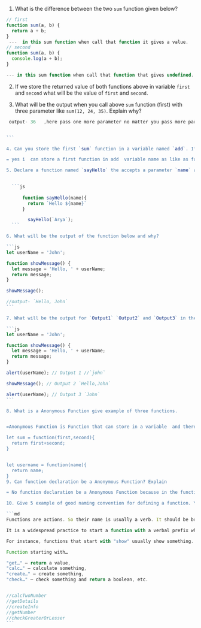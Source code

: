 1. What is the difference between the two `sum` function given below?

```js
// first
function sum(a, b) {
  return a + b;
}
 ---  in this sum function when call that function it gives a value.   
// second
function sum(a, b) {
  console.log(a + b);
}

--- in this sum function when call that function that gives undefined.

```

2. If we store the returned value of both functions above in variable `first` and `second` what will be the value of `first` and `second`.

3. What will be the output when you call above `sum` function (first) with three parameter like `sum(12, 24, 35)`. Explain why?

````js
 output- 36   ,here pass one more parameter no matter you pass more parameter.


```

4. Can you store the first `sum` function in a variable named `add`. If yes why? If no why?

= yes i  can store a first function in add  variable name as like as function function expression.

5. Declare a function named `sayHello` the accepts a parameter `name` and returns the name like `Hello Arya`.
  

  ```js
      
      function sayHello(name){
        return `Hello ${name}`
      }

        sayHello(`Arya`);
  ```

6. What will be the output of the function below and why?

```js
let userName = 'John';

function showMessage() {
  let message = 'Hello, ' + userName;
  return message;
}

showMessage();

//output- `Hello, John`
```

7. What will be the output for `Output1` `Output2` and `Output3` in the code below.

```js
let userName = 'John';

function showMessage() {
  let message = 'Hello, ' + userName;
  return message;
}

alert(userName); // Output 1 //`john`

showMessage(); // Output 2 `Hello,John`

alert(userName); // Output 3 `John`
```

8. What is a Anonymous Function give example of three functions.


=Anonymous Function is Function that can store in a variable  and there is no name to this function so this type of function expression is called Anonymous function expression.

let sum = function(first,second){
  return first+second;
}


let username = function(name){
  return name;
}
9. Can function declaration be a Anonymous Function? Explain

= No function declaration be a Anonymous Function because in the function declaration function has a function name and in the function Anonymous we can store a function in the variable name and there has no name of  function.

10. Give 5 example of good naming convention for defining a function. You can read the details below to do that.

```md
Functions are actions. So their name is usually a verb. It should be brief, as accurate as possible and describe what the function does, so that someone reading the code gets an indication of what the function does.

It is a widespread practice to start a function with a verbal prefix which vaguely describes the action. There must be an agreement within the team on the meaning of the prefixes.

For instance, functions that start with "show" usually show something.

Function starting with…

"get…" – return a value,
"calc…" – calculate something,
"create…" – create something,
"check…" – check something and return a boolean, etc.


//calcTwoNumber
//getDetails
//createInfo
//getNumber
//checkGreaterOrLesser
```
